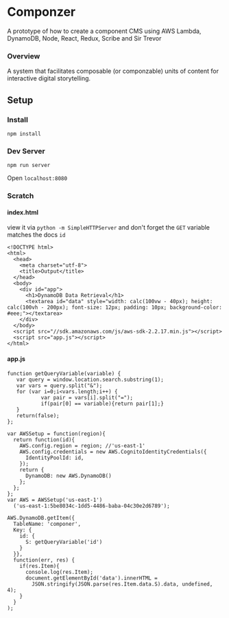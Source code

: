 # Componzer
A prototype of how to create a component CMS using AWS Lambda, DynamoDB, Node, React, Redux, Scribe and Sir Trevor

### Overview

A system that facilitates composable (or componzable) units of content for interactive digital storytelling.

## Setup

### Install
`npm install`

### Dev Server
`npm run server`

Open `localhost:8080`

### Scratch

#### index.html

view it via `python -m SimpleHTTPServer` and don't forget the `GET` variable matches the docs `id`

```
<!DOCTYPE html>
<html>
  <head>
    <meta charset="utf-8">
    <title>Output</title>
  </head>
  <body>
    <div id="app">
      <h1>DynamoDB Data Retrieval</h1>
      <textarea id="data" style="width: calc(100vw - 40px); height: calc(100vh - 200px); font-size: 12px; padding: 10px; background-color: #eee;"></textarea>
    </div>
  </body>
  <script src="//sdk.amazonaws.com/js/aws-sdk-2.2.17.min.js"></script>
  <script src="app.js"></script>
</html>

```

#### app.js

```
function getQueryVariable(variable) {
   var query = window.location.search.substring(1);
   var vars = query.split("&");
   for (var i=0;i<vars.length;i++) {
           var pair = vars[i].split("=");
           if(pair[0] == variable){return pair[1];}
   }
   return(false);
};

var AWSSetup = function(region){
  return function(id){
    AWS.config.region = region; //'us-east-1'
    AWS.config.credentials = new AWS.CognitoIdentityCredentials({
      IdentityPoolId: id,
    });
    return {
      DynamoDB: new AWS.DynamoDB()
    };
  };
};
var AWS = AWSSetup('us-east-1')
  ('us-east-1:5be8034c-1dd5-4486-baba-04c30e2d6789');

AWS.DynamoDB.getItem({
  TableName: 'componer',
  Key: {
    id: {
      S: getQueryVariable('id')
    }
  }},
  function(err, res) {
    if(res.Item){
      console.log(res.Item);
      document.getElementById('data').innerHTML =
        JSON.stringify(JSON.parse(res.Item.data.S).data, undefined, 4);
    }
  }
);

```

